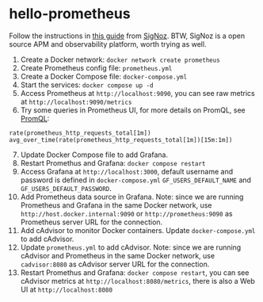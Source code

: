 # hello-prometheus

Follow the instructions in [this guide](https://signoz.io/guides/how-to-install-prometheus-and-grafana-on-docker/) from [SigNoz](signoz.io). BTW, SigNoz is a open source APM and observability platform, worth trying as well.

   1. Create a Docker network: `docker network create prometheus`
   2. Create Prometheus config file: `prometheus.yml`
   3. Create a Docker Compose file: `docker-compose.yml`
   4. Start the services: `docker compose up -d`
   5. Access Prometheus at `http://localhost:9090`, you can see raw metrics at `http://localhost:9090/metrics`
   6. Try some queries in Prometheus UI, for more details on PromQL, see [PromQL](https://prometheus.io/docs/prometheus/latest/querying/basics/):
   ```
   rate(prometheus_http_requests_total[1m])
   avg_over_time(rate(prometheus_http_requests_total[1m])[15m:1m])
   ```
   7. Update Docker Compose file to add Grafana.
   8. Restart Promethus and Grafana: `docker compose restart`
   9. Access Grafana at `http://localhost:3000`, default username and password is defined in `docker-compose.yml` `GF_USERS_DEFAULT_NAME` and `GF_USERS_DEFAULT_PASSWORD`.
   10. Add Prometheus data source in Grafana. Note: since we are running Prometheus and Grafana in the same Docker network, use `http://host.docker.internal:9090` or `http://prometheus:9090` as Prometheus server URL for the connection.
   11. Add cAdvisor to monitor Docker containers. Update `docker-compose.yml` to add cAdvisor.
   12. Update `prometheus.yml` to add cAdvisor. Note: since we are running cAdvisor and Prometheus in the same Docker network, use `cadvisor:8080` as cAdvisor server URL for the connection.
   13. Restart Promethus and Grafana: `docker compose restart`, you can see cAdvisor metrics at `http://localhost:8080/metrics`, there is also a Web UI at `http://localhost:8080`
   